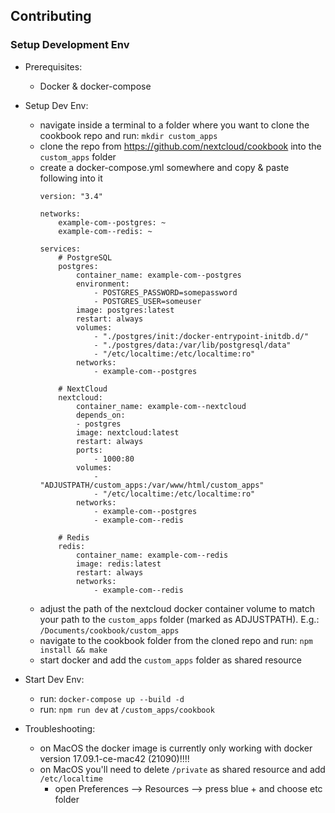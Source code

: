 ## Contributing

### Setup Development Env  
* Prerequisites:
    * Docker & docker-compose

* Setup Dev Env:
    * navigate inside a terminal to a folder where you want to clone the cookbook repo and run: `mkdir custom_apps`  
    * clone the repo from https://github.com/nextcloud/cookbook into the `custom_apps` folder  
    * create a docker-compose.yml somewhere and copy & paste following into it     
        ```
        version: "3.4"

        networks: 
            example-com--postgres: ~
            example-com--redis: ~

        services:
            # PostgreSQL
            postgres: 
                container_name: example-com--postgres
                environment: 
                    - POSTGRES_PASSWORD=somepassword
                    - POSTGRES_USER=someuser
                image: postgres:latest
                restart: always
                volumes: 
                    - "./postgres/init:/docker-entrypoint-initdb.d/"
                    - "./postgres/data:/var/lib/postgresql/data"
                    - "/etc/localtime:/etc/localtime:ro"
                networks: 
                    - example-com--postgres

            # NextCloud
            nextcloud: 
                container_name: example-com--nextcloud
                depends_on: 
                - postgres
                image: nextcloud:latest
                restart: always
                ports:
                    - 1000:80
                volumes: 
                    - "ADJUSTPATH/custom_apps:/var/www/html/custom_apps"
                    - "/etc/localtime:/etc/localtime:ro"
                networks: 
                    - example-com--postgres
                    - example-com--redis

            # Redis
            redis:
                container_name: example-com--redis
                image: redis:latest
                restart: always
                networks:
                    - example-com--redis
    * adjust the path of the nextcloud docker container volume to match your path to the `custom_apps` folder (marked as ADJUSTPATH). E.g.: `/Documents/cookbook/custom_apps`
    * navigate to the cookbook folder from the cloned repo and run: `npm install && make`
    * start docker and add the `custom_apps` folder as shared resource
* Start Dev Env:  
    * run: `docker-compose up --build -d`
    * run: `npm run dev` at `/custom_apps/cookbook`

* Troubleshooting:
    * on MacOS the docker image is currently only working with docker version 17.09.1-ce-mac42 (21090)!!!!
    * on MacOS you'll need to delete `/private` as shared resource and add `/etc/localtime`
        * open Preferences --> Resources --> press blue + and choose etc folder
